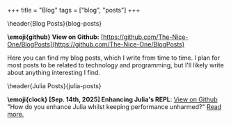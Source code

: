 +++
title = "Blog"
tags = ["blog", "posts"]
+++

\header{Blog Posts}{blog-posts}

**\emoji{github} View on Github:** [https://github.com/The-Nice-One/BlogPosts](https://github.com/The-Nice-One/BlogPosts)

Here you can find my blog posts, which I write from time to time. I plan for most posts to be related to technology and programming, but I'll likely write about anything interesting I find.

\header{Julia Posts}{julia-posts}

**\emoji{clock} [Sep. 14th, 2025] Enhancing Julia's REPL**: [View on Github](https://github.com/The-Nice-One/BlogPosts/tree/main/Julia/EnhancingJuliasREPL)\
"How do you enhance Julia whilst keeping performance unharmed?" [Read more.](/blog/enhancing-julias-repl/index.html)
